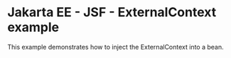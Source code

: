 # Jakarta EE - JSF - ExternalContext example

This example demonstrates how to inject the ExternalContext into a bean.
